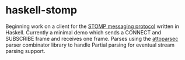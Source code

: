 # haskell-stomp

Beginning work on a client for the [STOMP messaging protocol](https://stomp.github.io/) written in Haskell. Currently a minimal demo which sends a CONNECT and SUBSCRIBE frame and receives one frame. Parses using the [attoparsec](https://hackage.haskell.org/package/attoparsec-0.14.4) parser combinator library to handle Partial parsing for eventual stream parsing support.
